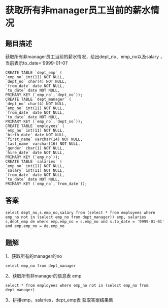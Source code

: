 # 获取所有非manager员工当前的薪水情况

## 题目描述

获取所有非manager员工当前的薪水情况，给出dept_no、emp_no以及salary ，当前表示to_date='9999-01-01'

```mysql
CREATE TABLE `dept_emp` (
`emp_no` int(11) NOT NULL,
`dept_no` char(4) NOT NULL,
`from_date` date NOT NULL,
`to_date` date NOT NULL,
PRIMARY KEY (`emp_no`,`dept_no`));
CREATE TABLE `dept_manager` (
`dept_no` char(4) NOT NULL,
`emp_no` int(11) NOT NULL,
`from_date` date NOT NULL,
`to_date` date NOT NULL,
PRIMARY KEY (`emp_no`,`dept_no`));
CREATE TABLE `employees` (
`emp_no` int(11) NOT NULL,
`birth_date` date NOT NULL,
`first_name` varchar(14) NOT NULL,
`last_name` varchar(16) NOT NULL,
`gender` char(1) NOT NULL,
`hire_date` date NOT NULL,
PRIMARY KEY (`emp_no`));
CREATE TABLE `salaries` (
`emp_no` int(11) NOT NULL,
`salary` int(11) NOT NULL,
`from_date` date NOT NULL,
`to_date` date NOT NULL,
PRIMARY KEY (`emp_no`,`from_date`));
```

## 答案

```mysql
select dept_no,s.emp_no,salary from (select * from employees where emp_no not in (select emp_no from dept_manager)) emp, salaries s,dept_emp de where emp.emp_no = s.emp_no and s.to_date = '9999-01-01' and emp.emp_no = de.emp_no
```

## 题解

1、获取所有的manager的no

```mysql
select emp_no from dept_manager
```

2、获取所有非manager的信息表 emp

```mysql
select * from employees where emp_no not in (select emp_no from dept_manager)
```

3、拼接emp，salaries，dept_emp表 获取答案结果集